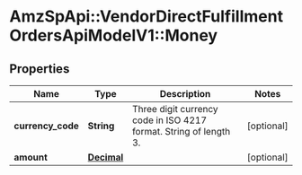 # AmzSpApi::VendorDirectFulfillmentOrdersApiModelV1::Money

## Properties
Name | Type | Description | Notes
------------ | ------------- | ------------- | -------------
**currency_code** | **String** | Three digit currency code in ISO 4217 format. String of length 3. | [optional] 
**amount** | [**Decimal**](Decimal.md) |  | [optional] 

